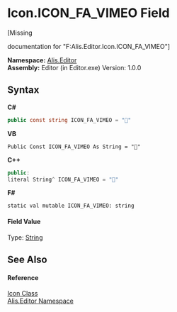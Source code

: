 # Icon.ICON_FA_VIMEO Field
 

\[Missing <summary> documentation for "F:Alis.Editor.Icon.ICON_FA_VIMEO"\]

**Namespace:**&nbsp;<a href="b150ade4-39de-a232-5f06-d3cdc1b2c538">Alis.Editor</a><br />**Assembly:**&nbsp;Editor (in Editor.exe) Version: 1.0.0

## Syntax

**C#**<br />
``` C#
public const string ICON_FA_VIMEO = ""
```

**VB**<br />
``` VB
Public Const ICON_FA_VIMEO As String = ""
```

**C++**<br />
``` C++
public:
literal String^ ICON_FA_VIMEO = ""
```

**F#**<br />
``` F#
static val mutable ICON_FA_VIMEO: string
```


#### Field Value
Type: <a href="https://docs.microsoft.com/dotnet/api/system.string" target="_blank">String</a>

## See Also


#### Reference
<a href="cc0f883c-67f8-f772-c6d7-a60b129f22a7">Icon Class</a><br /><a href="b150ade4-39de-a232-5f06-d3cdc1b2c538">Alis.Editor Namespace</a><br />